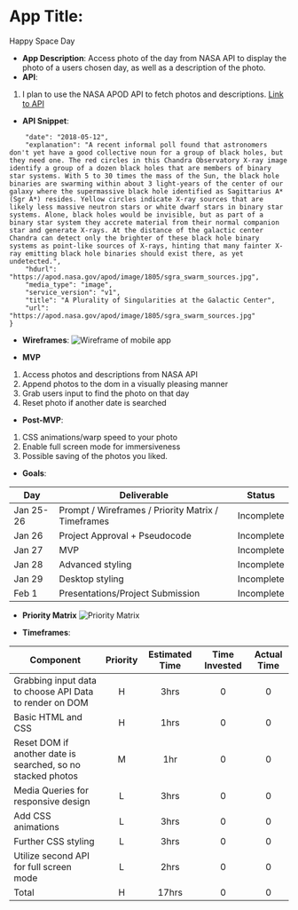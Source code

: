 
#  **App Title**:
Happy Space Day
- **App Description**: Access photo of the day from NASA API to display the photo of a users chosen day, as well as a description of the photo.
- **API**: 
1. I plan to use the NASA APOD API to fetch photos and descriptions.
[Link to API](https://api.nasa.gov/)
- **API Snippet**:
```{
    "date": "2018-05-12",
    "explanation": "A recent informal poll found that astronomers don't yet have a good collective noun for a group of black holes, but they need one. The red circles in this Chandra Observatory X-ray image identify a group of a dozen black holes that are members of binary star systems. With 5 to 30 times the mass of the Sun, the black hole binaries are swarming within about 3 light-years of the center of our galaxy where the supermassive black hole identified as Sagittarius A* (Sgr A*) resides. Yellow circles indicate X-ray sources that are likely less massive neutron stars or white dwarf stars in binary star systems. Alone, black holes would be invisible, but as part of a binary star system they accrete material from their normal companion star and generate X-rays. At the distance of the galactic center Chandra can detect only the brighter of these black hole binary systems as point-like sources of X-rays, hinting that many fainter X-ray emitting black hole binaries should exist there, as yet undetected.",
    "hdurl": "https://apod.nasa.gov/apod/image/1805/sgra_swarm_sources.jpg",
    "media_type": "image",
    "service_version": "v1",
    "title": "A Plurality of Singularities at the Galactic Center",
    "url": "https://apod.nasa.gov/apod/image/1805/sgra_swarm_sources.jpg"
}
```
- **Wireframes**:
![Wireframe of mobile app](https://res.cloudinary.com/dpbzq29kr/image/upload/c_scale,w_222/v1611609482/Screen_Shot_2021-01-25_at_4.17.39_PM_vxivvq.png)

- **MVP**
1. Access photos and descriptions from NASA API
2. Append photos to the dom in a visually pleasing manner
3. Grab users input to find the photo on that day
4. Reset photo if another date is searched

- **Post-MVP**: 
1. CSS animations/warp speed to your photo
2. Enable full screen mode for immersiveness 
3. Possible saving of the photos you liked.
- **Goals**: 

|  Day | Deliverable | Status
|---|---| ---|
|Jan 25-26| Prompt / Wireframes / Priority Matrix / Timeframes | Incomplete
|Jan 26| Project Approval + Pseudocode | Incomplete
|Jan 27| MVP | Incomplete
|Jan 28| Advanced styling| Incomplete
|Jan 29| Desktop styling | Incomplete
|Feb 1| Presentations/Project Submission | Incomplete

- **Priority Matrix**
![Priority Matrix](https://res.cloudinary.com/dpbzq29kr/image/upload/c_scale,w_700/v1611607939/Priority_matrix_oqpqrp.jpg)


- **Timeframes**: 


| Component | Priority | Estimated Time | Time Invested | Actual Time |
| --- | :---: |  :---: | :---: | :---: |
| Grabbing input data to choose API Data to render on DOM | H | 3hrs| 0|0|
| Basic HTML and CSS| H | 1hrs|0 | 0 |
|Reset DOM if another date is searched, so no stacked photos|M|1hr|0|0|
|Media Queries for responsive design|L|3hrs|0|0|
|Add CSS animations|L|3hrs|0|0|
|Further CSS styling|L|3hrs|0|0|
|Utilize second API for full screen mode|L|2hrs|0|0|
| Total |H|17hrs|0|0 |
